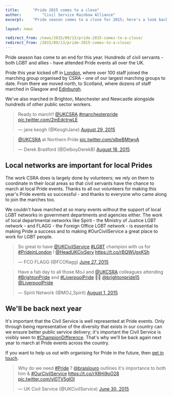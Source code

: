 ```yaml
---
title: 		"Pride 2015 comes to a close"
author: 		"Civil Service Rainbow Alliance"
excerpt: 	"Pride season comes to a close for 2015; here's a look back at CSRA's participation across the UK."

layout: news

redirect_from: /news/2015/09/13/pride-2015-comes-to-a-close/
redirect_from: /2015/09/13/pride-2015-comes-to-a-close/
---
```


Pride season has come to an end for this year. Hundreds of civil servants - both LGBT and allies - have attended Pride events all over the UK.

Pride this year kicked off in <a href="http://ukcsra.com/2015/06/30/civil-service-marches-at-pride-in-london/">London</a>, where over 100 staff joined the marching group organised by CSRA - one of our largest marching groups to date. From there we moved north, to Scotland, where dozens of staff marched in Glasgow and <a href="http://ukcsra.com/2015/07/07/csra-at-edinburgh-pride-2015/">Edinburgh</a>.

We've also marched in Brighton, Manchester and Newcastle alongside hundreds of other public sector workers.

<blockquote class="twitter-tweet" lang="en">
<p lang="en" dir="ltr">Ready to march!! <a href="https://twitter.com/UKCSRA">@UKCSRA</a> <a href="https://twitter.com/hashtag/manchesterpride?src=hash">#manchesterpride</a> <a href="http://t.co/2mEdctrwLE">pic.twitter.com/2mEdctrwLE</a></p>
— jane keogh (@KeoghJane) <a href="https://twitter.com/KeoghJane/status/637598320538554368">August 29, 2015</a></blockquote>

<blockquote class="twitter-tweet" lang="en">
<p lang="und" dir="ltr"><a href="https://twitter.com/UKCSRA">@UKCSRA</a> at Northern Pride <a href="http://t.co/sIbeBMtwyA">pic.twitter.com/sIbeBMtwyA</a></p>
— Derek Bradford (@DelboyDerekB) <a href="https://twitter.com/DelboyDerekB/status/633757742843334656">August 18, 2015</a></blockquote>


<h2>Local networks are important for local Prides</h2>

The work CSRA does is largely done by volunteers; we rely on them to coordinate in their local areas so that civil servants have the chance to march at local Pride events. Thanks to all our volunteers for making this year's Pride events so successful - and thanks to everyone who came along to join the marches too.

We couldn't have marched at so many events without the support of local LGBT networks in government departments and agencies either. The work of local departmental networks like Spirit - the Ministry of Justice LGBT network - and FLAGG - the Foreign Office LGBT network - is essential to making Pride a success and to making #OurCivilService a great place to work for LGBT people.

<blockquote class="twitter-tweet" lang="en">
<p lang="en" dir="ltr">So great to have <a href="https://twitter.com/UKCivilService">@UKCivilService</a> <a href="https://twitter.com/hashtag/LGBT?src=hash">#LGBT</a> champion with us for <a href="https://twitter.com/hashtag/PrideinLondon?src=hash">#PrideinLondon</a> ! <a href="https://twitter.com/HeadUKCivServ">@HeadUKCivServ</a> <a href="https://t.co/rBQWUgxKSh">https://t.co/rBQWUgxKSh</a></p>
— FCO FLAGG (@FCOflagg) <a href="https://twitter.com/FCOflagg/status/614815754056241152">June 27, 2015</a></blockquote>

<blockquote class="twitter-tweet" lang="en">
<p lang="en" dir="ltr">Have a fab day to all those MoJ and <a href="https://twitter.com/UKCSRA">@UKCSRA</a> colleagues attending <a href="https://twitter.com/hashtag/BrightonPride?src=hash">#BrightonPride</a> and <a href="https://twitter.com/hashtag/LiverpoolPride?src=hash">#LiverpoolPride</a> 🌈🌈 <a href="https://twitter.com/brightonpride15">@brightonpride15</a> <a href="https://twitter.com/LiverpoolPride">@LiverpoolPride</a></p>
— Spirit Network (@MOJ_Spirit) <a href="https://twitter.com/MOJ_Spirit/status/627411535556644864">August 1, 2015</a></blockquote>

<h2>We'll be back next year</h2>

It's important that the Civil Service is well represented at Pride events. Only through being representative of the diversity that exists in our country can we ensure better public service delivery; it's important the Civil Service is visibly seen to <a href="https://twitter.com/search?f=tweets&amp;vertical=default&amp;q=%23championdifference&amp;src=typd">#ChampionDifference</a>. That's why we'll be back again next year to march at Pride events across the country.

If you want to help us out with organising for Pride in the future, then <a href="mailto:info@ukcsra.com">get in touch</a>.

<blockquote class="twitter-tweet" lang="en">
<p lang="en" dir="ltr">Why do we need <a href="https://twitter.com/hashtag/Pride?src=hash">#Pride</a> ? <a href="https://twitter.com/braislouro">@braislouro</a> outlines it's importance to both him &amp; <a href="https://twitter.com/hashtag/OurCivilService?src=hash">#OurCivilService</a> <a href="https://t.co/rX6Hi9oO28">https://t.co/rX6Hi9oO28</a> <a href="http://t.co/vI0TV5gIOl">pic.twitter.com/vI0TV5gIOl</a></p>
— UK Civil Service (@UKCivilService) <a href="https://twitter.com/UKCivilService/status/615799548242325505">June 30, 2015</a></blockquote>

<script async="" src="//platform.twitter.com/widgets.js" charset="utf-8"></script>